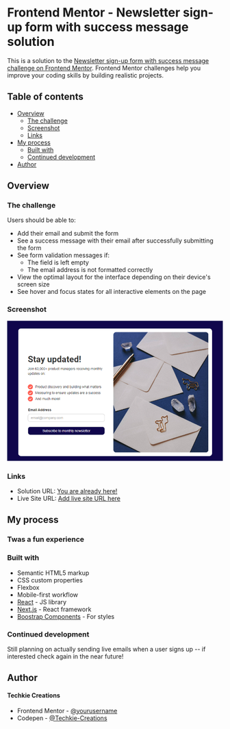 # Frontend Mentor - Newsletter sign-up form with success message solution

This is a solution to the [Newsletter sign-up form with success message challenge on Frontend Mentor](https://www.frontendmentor.io/challenges/newsletter-signup-form-with-success-message-3FC1AZbNrv). Frontend Mentor challenges help you improve your coding skills by building realistic projects. 

## Table of contents

- [Overview](#overview)
  - [The challenge](#the-challenge)
  - [Screenshot](#screenshot)
  - [Links](#links)
- [My process](#my-process)
  - [Built with](#built-with)
  - [Continued development](#continued-development)
- [Author](#author)

## Overview

### The challenge

Users should be able to:

- Add their email and submit the form
- See a success message with their email after successfully submitting the form
- See form validation messages if:
  - The field is left empty
  - The email address is not formatted correctly
- View the optimal layout for the interface depending on their device's screen size
- See hover and focus states for all interactive elements on the page

### Screenshot

![Preview of my solution](./design/preview.png) 

### Links

- Solution URL: [You are already here!]([https://your-solution-url.com](https://github.com/Techkie-Creations/newsletter-frontendmentor))
- Live Site URL: [Add live site URL here](https://your-live-site-url.com)

## My process

### Twas a fun experience

### Built with

- Semantic HTML5 markup
- CSS custom properties
- Flexbox
- Mobile-first workflow
- [React](https://reactjs.org/) - JS library
- [Next.js](https://nextjs.org/) - React framework
- [Boostrap Components](https://getbootstrap.com/) - For styles



### Continued development

Still planning on actually sending live emails when a user signs up -- if interested check again in the near future!

## Author

#### Techkie Creations

- Frontend Mentor - [@yourusername](https://www.frontendmentor.io/profile/Techkie-Creations)
- Codepen - [@Techkie-Creations](https://codepen.io/Tech--Guy)
